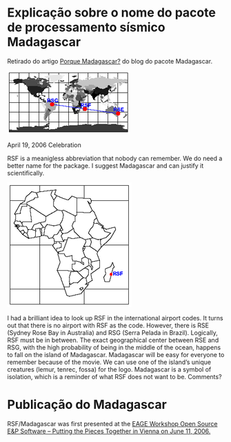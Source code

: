 # Explicação sobre o nome do pacote de processamento sísmico Madagascar

Retirado do artigo [Porque Madagascar?](https://reproducibility.org/blog/2006/04/19/madagascar/) do blog do pacote Madagascar.

![madagascar](https://github.com/Dirack/Estudos/blob/master/Madagascar/madagascar_name/map.png)

April 19, 2006 Celebration

RSF is a meanigless abbreviation that nobody can remember.
We do need a better name for the package.
I suggest Madagascar and can justify it scientifically.

![rsf](https://github.com/Dirack/Estudos/blob/master/Madagascar/madagascar_name/rsf.png)

I had a brilliant idea to look up RSF in the international airport codes.
It turns out that there is no airport with RSF as the code.
However, there is RSE (Sydney Rose Bay in Australia) and RSG (Serra Pelada in Brazil).
Logically, RSF must be in between. The exact geographical center between
RSE and RSG, with the high probability of being in the middle of the ocean,
happens to fall on the island of Madagascar.
Madagascar will be easy for everyone to remember because of the movie.
We can use one of the island’s unique creatures (lemur, tenrec, fossa)
for the logo. Madagascar is a symbol of isolation, which is a reminder
of what RSF does not want to be. Comments?

# Publicação do Madagascar

RSF/Madagascar was first presented at the [EAGE Workshop Open Source E&P Software – Putting the Pieces Together in Vienna on June 11, 2006.](https://reproducibility.org/wiki/Conferences#Vienna_2006_.28EAGE.29)
